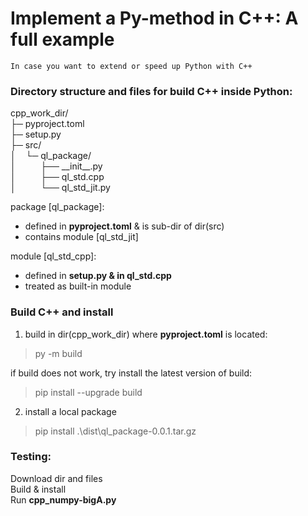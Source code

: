 # Implement a Py-method in C++: A full example
    In case you want to extend or speed up Python with C++

### Directory structure and files for build C++ inside Python:
cpp_work_dir/\
├─ pyproject.toml\
├─ setup.py\
├─ src/\
│&nbsp;&nbsp;&nbsp;&nbsp;└─ ql_package/\
│&nbsp;&nbsp;&nbsp;&nbsp;&nbsp;&nbsp;&nbsp;&nbsp;&nbsp;&nbsp;├── \_\_init__.py\
│&nbsp;&nbsp;&nbsp;&nbsp;&nbsp;&nbsp;&nbsp;&nbsp;&nbsp;&nbsp;├── ql_std.cpp\
│&nbsp;&nbsp;&nbsp;&nbsp;&nbsp;&nbsp;&nbsp;&nbsp;&nbsp;&nbsp;└── ql_std_jit.py
 
package [ql_package]:
- defined in **pyproject.toml** & is sub-dir of dir(src)
- contains module [ql_std_jit]

module [ql_std_cpp]:
- defined in **setup.py & in ql_std.cpp**
- treated as built-in module

### Build C++ and install

1. build in dir(cpp_work_dir) where **pyproject.toml** is located:
> py -m build

if build does not work, try install the latest version of build:
> pip install --upgrade build

2. install a local package
> pip install .\dist\ql_package-0.0.1.tar.gz

### Testing:
Download dir and files\
Build & install\
Run **cpp_numpy-bigA.py**

